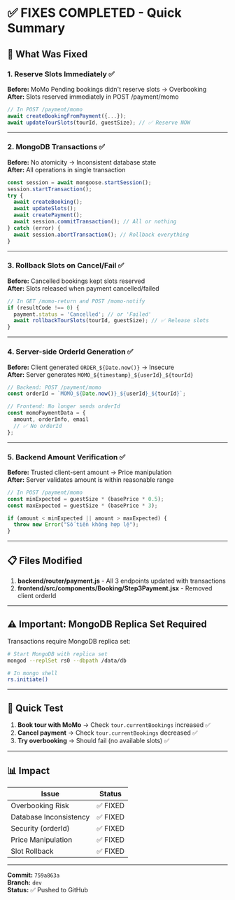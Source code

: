 # ✅ FIXES COMPLETED - Quick Summary

## 🎯 What Was Fixed

### 1. Reserve Slots Immediately ✅
**Before:** MoMo Pending bookings didn't reserve slots → Overbooking  
**After:** Slots reserved immediately in POST /payment/momo

```javascript
// In POST /payment/momo
await createBookingFromPayment({...});
await updateTourSlots(tourId, guestSize); // ✅ Reserve NOW
```

---

### 2. MongoDB Transactions ✅
**Before:** No atomicity → Inconsistent database state  
**After:** All operations in single transaction

```javascript
const session = await mongoose.startSession();
session.startTransaction();
try {
  await createBooking();
  await updateSlots();
  await createPayment();
  await session.commitTransaction(); // All or nothing
} catch (error) {
  await session.abortTransaction(); // Rollback everything
}
```

---

### 3. Rollback Slots on Cancel/Fail ✅
**Before:** Cancelled bookings kept slots reserved  
**After:** Slots released when payment cancelled/failed

```javascript
// In GET /momo-return and POST /momo-notify
if (resultCode !== 0) {
  payment.status = 'Cancelled'; // or 'Failed'
  await rollbackTourSlots(tourId, guestSize); // ✅ Release slots
}
```

---

### 4. Server-side OrderId Generation ✅
**Before:** Client generated `ORDER_${Date.now()}` → Insecure  
**After:** Server generates `MOMO_${timestamp}_${userId}_${tourId}`

```javascript
// Backend: POST /payment/momo
const orderId = `MOMO_${Date.now()}_${userId}_${tourId}`;

// Frontend: No longer sends orderId
const momoPaymentData = {
  amount, orderInfo, email
  // ✅ No orderId
};
```

---

### 5. Backend Amount Verification ✅
**Before:** Trusted client-sent amount → Price manipulation  
**After:** Server validates amount is within reasonable range

```javascript
// In POST /payment/momo
const minExpected = guestSize * (basePrice * 0.5);
const maxExpected = guestSize * (basePrice * 3);

if (amount < minExpected || amount > maxExpected) {
  throw new Error("Số tiền không hợp lệ");
}
```

---

## 📋 Files Modified

1. **backend/router/payment.js** - All 3 endpoints updated with transactions
2. **frontend/src/components/Booking/Step3Payment.jsx** - Removed client orderId

---

## ⚠️ Important: MongoDB Replica Set Required

Transactions require MongoDB replica set:

```bash
# Start MongoDB with replica set
mongod --replSet rs0 --dbpath /data/db

# In mongo shell
rs.initiate()
```

---

## 🧪 Quick Test

1. **Book tour with MoMo** → Check `tour.currentBookings` increased ✅
2. **Cancel payment** → Check `tour.currentBookings` decreased ✅
3. **Try overbooking** → Should fail (no available slots) ✅

---

## 📊 Impact

| Issue | Status |
|-------|--------|
| Overbooking Risk | ✅ FIXED |
| Database Inconsistency | ✅ FIXED |
| Security (orderId) | ✅ FIXED |
| Price Manipulation | ✅ FIXED |
| Slot Rollback | ✅ FIXED |

---

**Commit:** `759a863a`  
**Branch:** `dev`  
**Status:** ✅ Pushed to GitHub
